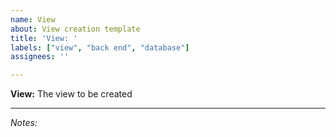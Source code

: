 ```yaml
---
name: View
about: View creation template
title: 'View: '
labels: ["view", "back end", "database"]
assignees: ''

---
```


**View:**
The view to be created

---
*Notes:*
